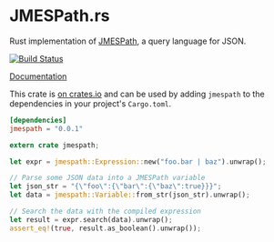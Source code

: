 # JMESPath.rs

Rust implementation of [JMESPath](http://jmespath.org), a query language for JSON.

[![Build Status](https://travis-ci.org/mtdowling/jmespath.rs.svg?branch=master)](https://travis-ci.org/mtdowling/jmespath.rs)

[Documentation](http://mtdowling.com/jmespath.rs/jmespath/)

This crate is [on crates.io](https://crates.io/crates/jmespath) and can be used
by adding `jmespath` to the dependencies in your project's `Cargo.toml`.

```toml
[dependencies]
jmespath = "0.0.1"
```

```rust
extern crate jmespath;

let expr = jmespath::Expression::new("foo.bar | baz").unwrap();

// Parse some JSON data into a JMESPath variable
let json_str = "{\"foo\":{\"bar\":{\"baz\":true}}}";
let data = jmespath::Variable::from_str(json_str).unwrap();

// Search the data with the compiled expression
let result = expr.search(data).unwrap();
assert_eq!(true, result.as_boolean().unwrap());
```
